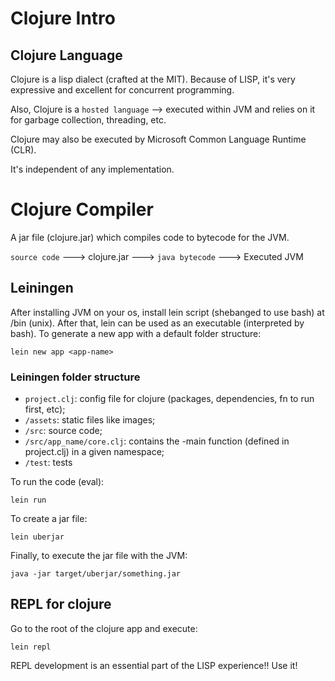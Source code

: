# Clojure Intro

## Clojure Language

Clojure is a lisp dialect (crafted at the MIT). Because of LISP,
it's very expressive and excellent for concurrent programming.

Also, Clojure is a ```hosted language``` --> executed within JVM
and relies on it for garbage collection, threading, etc.

Clojure may also be executed by Microsoft Common Language Runtime (CLR).

It's independent of any implementation.

# Clojure Compiler

A jar file (clojure.jar) which compiles code to bytecode for the JVM.


```source code``` ---> clojure.jar ---> ```java bytecode``` ---> Executed JVM


## Leiningen

After installing JVM on your os, install lein script (shebanged to use bash) at /bin (unix). After that, lein can be used as an executable (interpreted by bash). To generate a new app with a default folder structure:

```
lein new app <app-name>
```

### Leiningen folder structure

* ```project.clj```: config file for clojure (packages, dependencies, fn to run first, etc);
* ```/assets```: static files like images;
* ```/src```: source code;
* ```/src/app_name/core.clj```: contains the -main function (defined in project.clj) in a given namespace;
* ```/test```: tests

To run the code (eval):

```lein run```

To create a jar file:

```lein uberjar```

Finally, to execute the jar file with the JVM:

```java -jar target/uberjar/something.jar```

## REPL for clojure

Go to the root of the clojure app and execute:

```lein repl```

REPL development is an essential part of the LISP experience!! Use it!